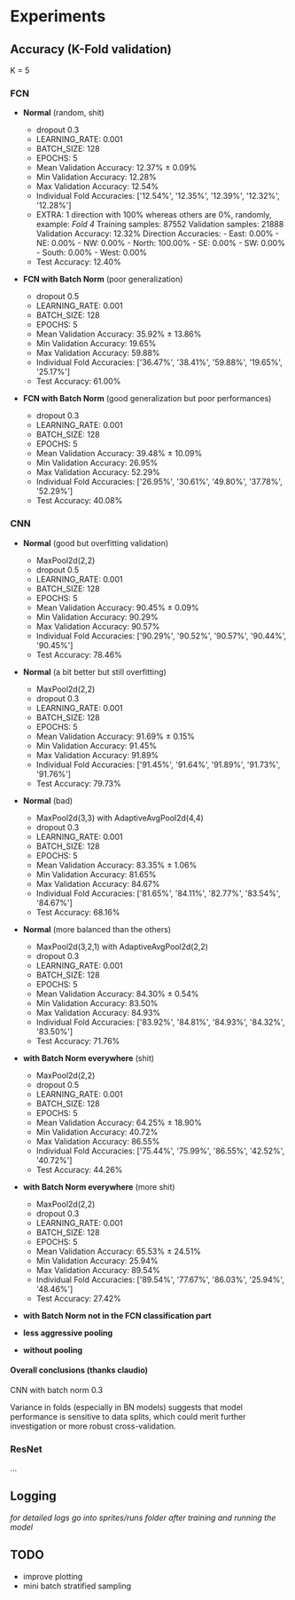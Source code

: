 # Experiments

## Accuracy (K-Fold validation)

K = 5

### FCN

- **Normal** (random, shit)
    - dropout 0.3
    - LEARNING_RATE: 0.001
    - BATCH_SIZE: 128
    - EPOCHS: 5
    - Mean Validation Accuracy: 12.37% ± 0.09%
    - Min Validation Accuracy: 12.28%
    - Max Validation Accuracy: 12.54%
    - Individual Fold Accuracies: ['12.54%', '12.35%', '12.39%', '12.32%', '12.28%']
    - EXTRA: 1 direction with 100% whereas others are 0%, randomly, example: 
        *Fold 4*
        Training samples: 87552
        Validation samples: 21888
        Validation Accuracy: 12.32%
        Direction Accuracies:
            - East: 0.00%
            - NE: 0.00%
            - NW: 0.00%
            - North: 100.00%
            - SE: 0.00%
            - SW: 0.00%
            - South: 0.00%
            - West: 0.00%
    - Test Accuracy: 12.40%

- **FCN with Batch Norm** (poor generalization)
    - dropout 0.5 
    - LEARNING_RATE: 0.001
    - BATCH_SIZE: 128
    - EPOCHS: 5
    - Mean Validation Accuracy: 35.92% ± 13.86%
    - Min Validation Accuracy: 19.65%
    - Max Validation Accuracy: 59.88%
    - Individual Fold Accuracies: ['36.47%', '38.41%', '59.88%', '19.65%', '25.17%']
    - Test Accuracy: 61.00%

- **FCN with Batch Norm** (good generalization but poor performances)
    - dropout 0.3
    - LEARNING_RATE: 0.001
    - BATCH_SIZE: 128
    - EPOCHS: 5
    - Mean Validation Accuracy: 39.48% ± 10.09%
    - Min Validation Accuracy: 26.95%
    - Max Validation Accuracy: 52.29%
    - Individual Fold Accuracies: ['26.95%', '30.61%', '49.80%', '37.78%', '52.29%']
    - Test Accuracy: 40.08%


### CNN

- **Normal** (good but overfitting validation)
    - MaxPool2d(2,2)
    - dropout 0.5
    - LEARNING_RATE: 0.001
    - BATCH_SIZE: 128
    - EPOCHS: 5
    - Mean Validation Accuracy: 90.45% ± 0.09%
    - Min Validation Accuracy: 90.29%
    - Max Validation Accuracy: 90.57%
    - Individual Fold Accuracies: ['90.29%', '90.52%', '90.57%', '90.44%', '90.45%']
    - Test Accuracy: 78.46%

- **Normal** (a bit better but still overfitting)
    - MaxPool2d(2,2)
    - dropout 0.3
    - LEARNING_RATE: 0.001
    - BATCH_SIZE: 128
    - EPOCHS: 5
    - Mean Validation Accuracy: 91.69% ± 0.15%
    - Min Validation Accuracy: 91.45%
    - Max Validation Accuracy: 91.89%
    - Individual Fold Accuracies: ['91.45%', '91.64%', '91.89%', '91.73%', '91.76%']
    - Test Accuracy: 79.73%

- **Normal** (bad)
    - MaxPool2d(3,3) with AdaptiveAvgPool2d(4,4)
    - dropout 0.3
    - LEARNING_RATE: 0.001
    - BATCH_SIZE: 128
    - EPOCHS: 5
    - Mean Validation Accuracy: 83.35% ± 1.06%
    - Min Validation Accuracy: 81.65%
    - Max Validation Accuracy: 84.67%
    - Individual Fold Accuracies: ['81.65%', '84.11%', '82.77%', '83.54%', '84.67%']
    - Test Accuracy: 68.16%

- **Normal** (more balanced than the others)
    - MaxPool2d(3,2,1) with AdaptiveAvgPool2d(2,2)
    - dropout 0.3
    - LEARNING_RATE: 0.001
    - BATCH_SIZE: 128
    - EPOCHS: 5
    - Mean Validation Accuracy: 84.30% ± 0.54%
    - Min Validation Accuracy: 83.50%
    - Max Validation Accuracy: 84.93%
    - Individual Fold Accuracies: ['83.92%', '84.81%', '84.93%', '84.32%', '83.50%']
    - Test Accuracy: 71.76%

- **with Batch Norm everywhere** (shit)
    - MaxPool2d(2,2)
    - dropout 0.5
    - LEARNING_RATE: 0.001
    - BATCH_SIZE: 128
    - EPOCHS: 5
    - Mean Validation Accuracy: 64.25% ± 18.90%
    - Min Validation Accuracy: 40.72%
    - Max Validation Accuracy: 86.55%
    - Individual Fold Accuracies: ['75.44%', '75.99%', '86.55%', '42.52%', '40.72%']
    - Test Accuracy: 44.26%

- **with Batch Norm everywhere** (more shit)
    - MaxPool2d(2,2)
    - dropout 0.3
    - LEARNING_RATE: 0.001
    - BATCH_SIZE: 128
    - EPOCHS: 5
    - Mean Validation Accuracy: 65.53% ± 24.51%
    - Min Validation Accuracy: 25.94%
    - Max Validation Accuracy: 89.54%
    - Individual Fold Accuracies: ['89.54%', '77.67%', '86.03%', '25.94%', '48.46%']
    - Test Accuracy: 27.42%

- **with Batch Norm not in the FCN classification part**

- **less aggressive pooling**

- **without pooling**


#### Overall conclusions (thanks claudio)

CNN with batch norm 0.3

Variance in folds (especially in BN models) suggests that model performance is sensitive to data splits, which could merit further investigation or more robust cross-validation.

### ResNet

...

## Logging

*for detailed logs go into sprites/runs folder after training and running the model*

## TODO

- improve plotting
- mini batch stratified sampling
